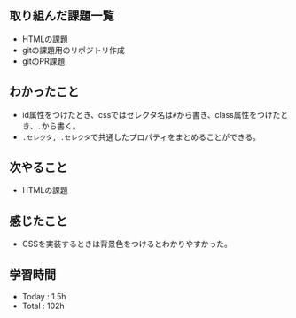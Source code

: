 ## 取り組んだ課題一覧
- HTMLの課題
- gitの課題用のリポジトリ作成
- gitのPR課題
## わかったこと
  - id属性をつけたとき、cssではセレクタ名は`#`から書き、class属性をつけたとき、`.`から書く。
  - `.セレクタ, .セレクタ`で共通したプロパティをまとめることができる。
## 次やること
  - HTMLの課題
## 感じたこと
  - CSSを実装するときは背景色をつけるとわかりやすかった。
## 学習時間
  - Today : 1.5h
  - Total : 102h
